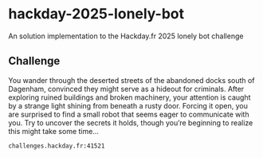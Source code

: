 # hackday-2025-lonely-bot
An solution implementation to the Hackday.fr 2025 lonely bot challenge

## Challenge

You wander through the deserted streets of the abandoned docks south of Dagenham, convinced they might serve as a hideout for criminals. After exploring ruined buildings and broken machinery, your attention is caught by a strange light shining from beneath a rusty door. Forcing it open, you are surprised to find a small robot that seems eager to communicate with you. Try to uncover the secrets it holds, though you’re beginning to realize this might take some time...

`challenges.hackday.fr:41521`
